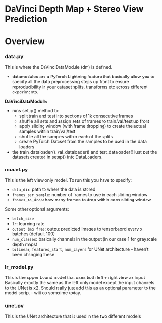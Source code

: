 # DaVinci Depth Map + Stereo View Prediction

# Overview

### data.py

This is where the DaVinciDataModule (dm) is defined. 
* datamodules are a PyTorch Lightning feature that basically allow you to specify all the data preprocessing steps up
front to ensure reproducibility in your dataset splits, transforms etc across different experiments.

**DaVinciDataModule:**

* runs setup() method to:
    * split train and test into sections of 1k consecutive frames
    * shuffle all sets and assign sets of frames to train/val/test up front
    * apply sliding window (with frame dropping) to create the actual samples within train/val/test
    * shuffle all the samples within each of the splits
    * create PyTorch Dataset from the samples to be used in the data loaders
* the train_dataloader(), val_dataloader() and test_dataloader() just put the 
datasets created in setup() into DataLoaders.
 
### model.py

This is the left view only model. To run this you have to specify:
* ```data_dir```: path to where the data is stored
* ```frames_per_sample```: number of frames to use in each sliding window
* ```frames_to_drop```: how many frames to drop within each sliding window 

Some other optional arguments:
* ```batch_size```
* ```lr```: learning rate
* ```output_img_freq```: output predicted images to tensorbaord every x batches (default 100)
* ```num_classes```: basically channels in the output (in our case 1 for grayscale depth maps)
* ```bilinear```, ```features_start```, ```num_layers``` for UNet architecture - haven't been changing these


### lr_model.py

This is the upper bound model that uses both left + right view as input
Basically exactly the same as the left only model except the input channels to the UNet is x2. 
Should really just add this as an optional parameter to the model script - will do sometime today.

### unet.py

This is the UNet architecture that is used in the two different models